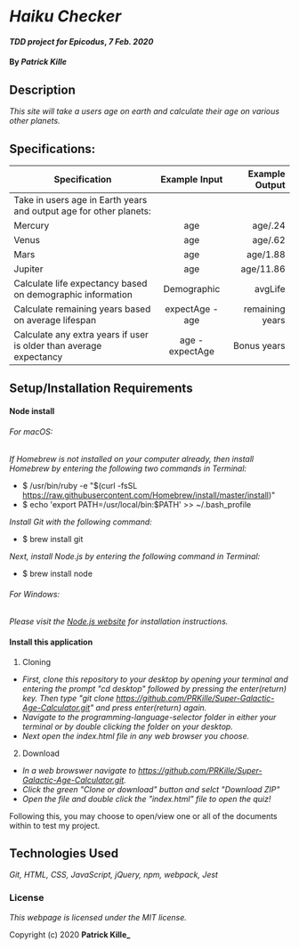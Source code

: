 # _Haiku Checker_

#### _TDD project for Epicodus_, _7 Feb. 2020_

#### By _**Patrick Kille**_

## Description

_This site will take a users age on earth and calculate their age on various other planets._

## Specifications:


| Specification | Example Input | Example Output |
| ------------- |:-------------:| -------------------:|
| Take in users age in Earth years and output age for other planets: |||
| Mercury | age | age/.24|
| Venus | age | age/.62 |
| Mars | age | age/1.88 |
| Jupiter | age | age/11.86 |
| Calculate life expectancy based on demographic information | Demographic | avgLife |
| Calculate remaining years based on average lifespan | expectAge - age | remaining years |
| Calculate any extra years if user is older than average expectancy | age - expectAge | Bonus years |

## Setup/Installation Requirements

#### Node install

###### For macOS:
_If Homebrew is not installed on your computer already, then install Homebrew by entering the following two commands in Terminal:_
* $ /usr/bin/ruby -e "$(curl -fsSL https://raw.githubusercontent.com/Homebrew/install/master/install)"
* $ echo 'export PATH=/usr/local/bin:$PATH' >> ~/.bash_profile

_Install Git with the following command:_
* $ brew install git

_Next, install Node.js by entering the following command in Terminal:_
* $ brew install node

###### For Windows:
_Please visit the [Node.js website](https://nodejs.org/en/download/) for installation instructions._


#### Install this application

1. Cloning
  * _First, clone this repository to your desktop by opening your terminal and entering the prompt "cd desktop" followed by pressing the enter(return) key. Then type "git clone https://github.com/PRKille/Super-Galactic-Age-Calculator.git" and press enter(return) again._
  * _Navigate to the programming-language-selector folder in either your terminal or by double clicking the folder on your desktop._
  * _Next open the index.html file in any web browser you choose._
2. Download
  * _In a web browswer navigate to https://github.com/PRKille/Super-Galactic-Age-Calculator.git._
  * _Click the green "Clone or download" button and selct "Download ZIP"_
  * _Open the file and double click the "index.html" file to open the quiz!_



Following this, you may choose to open/view one or all of the documents within to test my project.

## Technologies Used

_Git, HTML, CSS, JavaScript, jQuery, npm, webpack, Jest_

### License

*This webpage is licensed under the MIT license.*

Copyright (c) 2020 **Patrick Kille_**